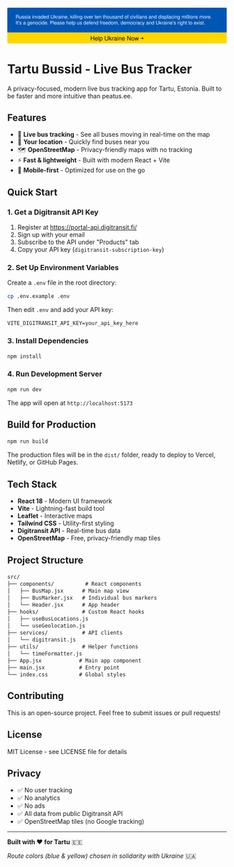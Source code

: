 [![Stand With Ukraine](https://raw.githubusercontent.com/vshymanskyy/StandWithUkraine/main/banner2-direct.svg)](https://vshymanskyy.github.io/StandWithUkraine/)

# Tartu Bussid - Live Bus Tracker

A privacy-focused, modern live bus tracking app for Tartu, Estonia. Built to be faster and more intuitive than peatus.ee.

## Features

- 🚌 **Live bus tracking** - See all buses moving in real-time on the map
- 📍 **Your location** - Quickly find buses near you
- 🗺️ **OpenStreetMap** - Privacy-friendly maps with no tracking
- ⚡ **Fast & lightweight** - Built with modern React + Vite
- 📱 **Mobile-first** - Optimized for use on the go

## Quick Start

### 1. Get a Digitransit API Key

1. Register at https://portal-api.digitransit.fi/
2. Sign up with your email
3. Subscribe to the API under "Products" tab
4. Copy your API key (`digitransit-subscription-key`)

### 2. Set Up Environment Variables

Create a `.env` file in the root directory:

```bash
cp .env.example .env
```

Then edit `.env` and add your API key:

```
VITE_DIGITRANSIT_API_KEY=your_api_key_here
```

### 3. Install Dependencies

```bash
npm install
```

### 4. Run Development Server

```bash
npm run dev
```

The app will open at `http://localhost:5173`

## Build for Production

```bash
npm run build
```

The production files will be in the `dist/` folder, ready to deploy to Vercel, Netlify, or GitHub Pages.

## Tech Stack

- **React 18** - Modern UI framework
- **Vite** - Lightning-fast build tool
- **Leaflet** - Interactive maps
- **Tailwind CSS** - Utility-first styling
- **Digitransit API** - Real-time bus data
- **OpenStreetMap** - Free, privacy-friendly map tiles

## Project Structure

```
src/
├── components/          # React components
│   ├── BusMap.jsx      # Main map view
│   ├── BusMarker.jsx   # Individual bus markers
│   └── Header.jsx      # App header
├── hooks/              # Custom React hooks
│   ├── useBusLocations.js
│   └── useGeolocation.js
├── services/           # API clients
│   └── digitransit.js
├── utils/              # Helper functions
│   └── timeFormatter.js
├── App.jsx            # Main app component
├── main.jsx           # Entry point
└── index.css          # Global styles
```

## Contributing

This is an open-source project. Feel free to submit issues or pull requests!

## License

MIT License - see LICENSE file for details

## Privacy

- ✅ No user tracking
- ✅ No analytics
- ✅ No ads
- ✅ All data from public Digitransit API
- ✅ OpenStreetMap tiles (no Google tracking)

---

**Built with ❤️ for Tartu** 🇪🇪

*Route colors (blue & yellow) chosen in solidarity with Ukraine* 🇺🇦
